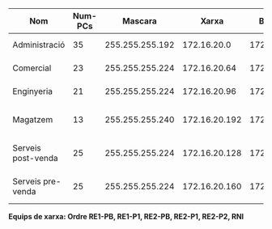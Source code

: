|Nom|Num-PCs|Mascara|Xarxa|Broadcast|Rang|Rang Usat|
|-------|-------|-------|-------|-------|-------|-------|
|Administració|35|255.255.255.192|172.16.20.0|172.16.20.63|.1 a .62|.1 a .35|
|Comercial|23|255.255.255.224|172.16.20.64|172.16.20.95|.65 a .94|.65 a .87|
|Enginyeria|21|255.255.255.224|172.16.20.96|172.16.20.127|.97 a .126|.97 a .117|
|Magatzem|13|255.255.255.240|172.16.20.192|172.16.20.207|.193 a .206|.193 a .205|
|Serveis post-venda|25|255.255.255.224|172.16.20.128|172.16.20.159|.129 a .158|.129 a .153|
|Serveis pre-venda|25|255.255.255.224|172.16.20.160|172.16.20.191|.161 a .190|.161 a .185|

**Equips de xarxa: Ordre RE1-PB, RE1-P1, RE2-PB, RE2-P1, RE2-P2, RNI** 